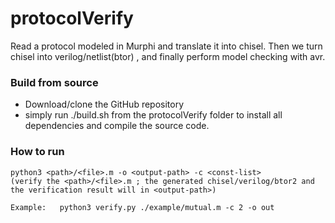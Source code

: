 # protocolVerify

Read a protocol modeled in Murphi and translate it into chisel. Then we turn chisel into verilog/netlist(btor) , and finally perform model checking with avr.

### Build from source 

* Download/clone the GitHub repository
* simply run ./build.sh from the protocolVerify folder to install all dependencies and compile the source code.

### How to run

```
python3 <path>/<file>.m -o <output-path> -c <const-list>
(verify the <path>/<file>.m ; the generated chisel/verilog/btor2 and the verification result will in <output-path>)

Example:   python3 verify.py ./example/mutual.m -c 2 -o out 
```

